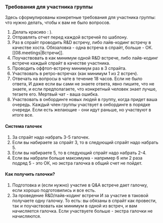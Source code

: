 ### Требования для участника группы

Здесь сформулированы конкретные требования для участника группы: что нужно делать,
чтобы к вам не было вопросов.

1. Делать красиво : ).
2. Отправлять отчет перед каждой встречей по шаблону.
3. Раз в спрайт проводить R&D встречу, либо лайв-кодинг встречу в качестве хоста.
   Обязаловка - одна встреча в спрайт, больше - ОК. [[08.meetings|Встречи]].
4. Поучаствовать в как минимум одной R&D встрече, либо лайв-кодинг встрече каждый
   спрайт в качестве участника.
5. Проводить оффтоп-встречу минимум раз в 3 спрайта.
6. Участвовать в ретро-встречах (как минимум 1 из 2 встреч).
7. Отвечать на вопросы в чате в течение 18 часов.
   Если не было ответа, И даже если вы сами не знаете ответа, явно пишите,
   что не знаете, и если предполагаете, что конкретный человек знает лучше,
   тегаете его. Мертвый чат - ваша ошибка.
8. Участвовать в онбординге новых людей в группу, когда придет ваша очередь.
   Каждый член группы участвует в онбординге в порядке очереди. Если есть
   желающие - они идут раньше, но участвуют в итоге все.

#### Система галочек
1. За спрайт надо набрать 3-5 галочек.
2. Если вы набираете за спрайт 3, то в следующий спрайт надо набрать 5.
3. Если вы набираете 5, то в следующий спрайт надо набрать 2-4.
4. Если вы набрали больше максимума - например 6 или 2 раза подряд 5 - это ОК,
    но экстра галочка в общий счет не пойдет.

#### Как получить галочки?
1. Подготовка и (если нужно) участие в Q&A встрече дает галочку, если хорошо подготовились и все есть.
2. За проведение R&D/лайв-кодинг встречи И за участие в таковой получаете одну галочку.
    То есть: вы обязаны в спрайт как провести, так и поучаствовать как минимум в одной из встреч,
и вам начисляется галочка. Если участвуете больше - экстра галочки не начисляются.
